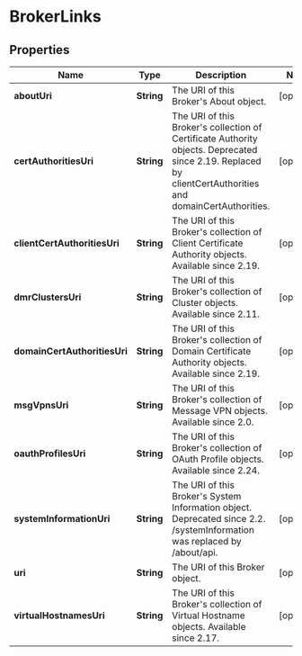 

# BrokerLinks


## Properties

| Name | Type | Description | Notes |
|------------ | ------------- | ------------- | -------------|
|**aboutUri** | **String** | The URI of this Broker&#39;s About object. |  [optional] |
|**certAuthoritiesUri** | **String** | The URI of this Broker&#39;s collection of Certificate Authority objects. Deprecated since 2.19. Replaced by clientCertAuthorities and domainCertAuthorities. |  [optional] |
|**clientCertAuthoritiesUri** | **String** | The URI of this Broker&#39;s collection of Client Certificate Authority objects. Available since 2.19. |  [optional] |
|**dmrClustersUri** | **String** | The URI of this Broker&#39;s collection of Cluster objects. Available since 2.11. |  [optional] |
|**domainCertAuthoritiesUri** | **String** | The URI of this Broker&#39;s collection of Domain Certificate Authority objects. Available since 2.19. |  [optional] |
|**msgVpnsUri** | **String** | The URI of this Broker&#39;s collection of Message VPN objects. Available since 2.0. |  [optional] |
|**oauthProfilesUri** | **String** | The URI of this Broker&#39;s collection of OAuth Profile objects. Available since 2.24. |  [optional] |
|**systemInformationUri** | **String** | The URI of this Broker&#39;s System Information object. Deprecated since 2.2. /systemInformation was replaced by /about/api. |  [optional] |
|**uri** | **String** | The URI of this Broker object. |  [optional] |
|**virtualHostnamesUri** | **String** | The URI of this Broker&#39;s collection of Virtual Hostname objects. Available since 2.17. |  [optional] |



